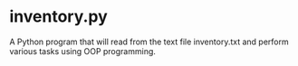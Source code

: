 # inventory.py
A Python program that will read from the text file inventory.txt and perform various tasks using OOP programming.
